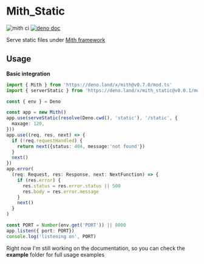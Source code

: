 # Mith_Static

![mith ci](https://github.com/JWebCoder/mith_static/workflows/mith%20static%20ci/badge.svg)
[![deno doc](https://doc.deno.land/badge.svg)](https://doc.deno.land/https/deno.land/x/mith_static/mod.ts)

Serve static files under [Mith framework](https://github.com/JWebCoder/mith)

## Usage

**Basic integration**
```typescript
import { Mith } from 'https://deno.land/x/mith@v0.7.0/mod.ts'
import { serverStatic } from 'https://deno.land/x/mith_static@v0.0.1/mod.ts'

const { env } = Deno

const app = new Mith()
app.use(serveStatic(resolve(Deno.cwd(), 'static'), '/static', {
  maxage: 120,
}))
app.use((req, res, next) => {
  if (!req.requestHandled) {
    return next({status: 404, message:'not found'})
  }
  next()
})
app.error(
  (req: Request, res: Response, next: NextFunction) => {
    if (res.error) {
      res.status = res.error.status || 500
      res.body = res.error.message
    }
    next()
  }
)

const PORT = Number(env.get('PORT')) || 8000
app.listen({ port: PORT})
console.log('listening on', PORT)
```

Right now I'm still working on the documentation, so you can check the **example** folder for full usage examples
